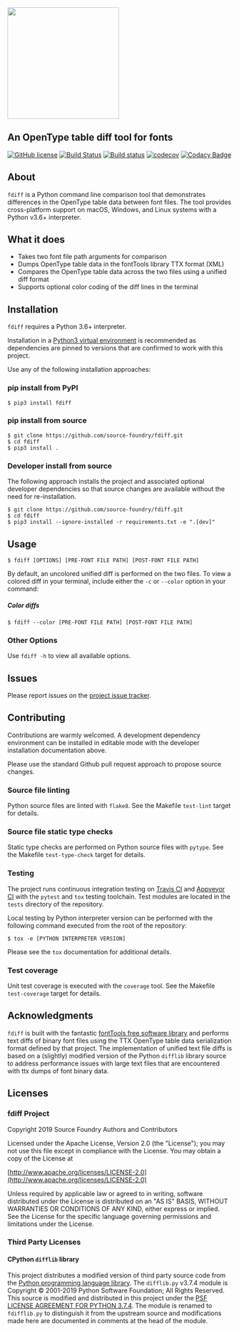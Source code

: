 <img src="https://raw.githubusercontent.com/source-foundry/fdiff/img/img/fdiff_logo-crunch.png" width="250" />
<br/>

## An OpenType table diff tool for fonts

[![GitHub license](https://img.shields.io/github/license/source-foundry/fdiff?color=blue)](https://github.com/source-foundry/fdiff/blob/master/LICENSE)
[![Build Status](https://travis-ci.org/source-foundry/fdiff.svg?branch=master)](https://travis-ci.org/source-foundry/fdiff)
[![Build status](https://ci.appveyor.com/api/projects/status/eafvbkc4iyv78dip/branch/master?svg=true)](https://ci.appveyor.com/project/chrissimpkins/fdiff/branch/master)
[![codecov](https://codecov.io/gh/source-foundry/fdiff/branch/master/graph/badge.svg)](https://codecov.io/gh/source-foundry/fdiff)
[![Codacy Badge](https://api.codacy.com/project/badge/Grade/b58954eda44b4fd88ad8f4fa06e8010b)](https://www.codacy.com/app/SourceFoundry/fdiff)


## About

`fdiff` is a Python command line comparison tool that demonstrates differences in the OpenType table data between font files.  The tool provides cross-platform support on macOS, Windows, and Linux systems with a Python v3.6+ interpreter.

## What it does

- Takes two font file path arguments for comparison
- Dumps OpenType table data in the fontTools library TTX format (XML)
- Compares the OpenType table data across the two files using a unified diff format
- Supports optional color coding of the diff lines in the terminal

## Installation

`fdiff` requires a Python 3.6+ interpreter.

Installation in a [Python3 virtual environment](https://docs.python.org/3/library/venv.html) is recommended as dependencies are pinned to versions that are confirmed to work with this project.

Use any of the following installation approaches:

### pip install from PyPI

```
$ pip3 install fdiff
```

### pip install from source

```
$ git clone https://github.com/source-foundry/fdiff.git
$ cd fdiff
$ pip3 install .
```

### Developer install from source

The following approach installs the project and associated optional developer dependencies so that source changes are available without the need for re-installation.

```
$ git clone https://github.com/source-foundry/fdiff.git
$ cd fdiff
$ pip3 install --ignore-installed -r requirements.txt -e ".[dev]"
```

## Usage

```
$ fdiff [OPTIONS] [PRE-FONT FILE PATH] [POST-FONT FILE PATH]
```

By default, an uncolored unified diff is performed on the two files.  To view a colored diff in your terminal, include either the `-c` or `--color` option in your command:

##### Color diffs

```
$ fdiff --color [PRE-FONT FILE PATH] [POST-FONT FILE PATH]
```

### Other Options

Use `fdiff -h` to view all available options.

## Issues

Please report issues on the [project issue tracker](https://github.com/source-foundry/fdiff/issues).

## Contributing

Contributions are warmly welcomed.  A development dependency environment can be installed in editable mode with the developer installation documentation above. 

Please use the standard Github pull request approach to propose source changes.

### Source file linting

Python source files are linted with `flake8`.  See the Makefile `test-lint` target for details.

### Source file static type checks

Static type checks are performed on Python source files with `pytype`.  See the Makefile `test-type-check` target for details.

### Testing

The project runs continuous integration testing on [Travis CI](https://travis-ci.org/source-foundry/fdiff) and [Appveyor CI](https://ci.appveyor.com/project/chrissimpkins/fdiff) with the `pytest` and `tox` testing toolchain.  Test modules are located in the `tests` directory of the repository.

Local testing by Python interpreter version can be performed with the following command executed from the root of the repository:

```
$ tox -e [PYTHON INTERPRETER VERSION]
```

Please see the `tox` documentation for additional details.

### Test coverage

Unit test coverage is executed with the `coverage` tool.  See the Makefile `test-coverage` target for details.

## Acknowledgments

`fdiff` is built with the fantastic [fontTools free software library](https://github.com/fonttools/fonttools) and performs text diffs of binary font files using the TTX OpenType table data serialization format defined by that project.  The implementation of unified text file diffs is based on a (slightly) modified version of the Python `difflib` library source to address performance issues with large text files that are encountered with ttx dumps of font binary data.

## Licenses

### fdiff Project

Copyright 2019 Source Foundry Authors and Contributors

Licensed under the Apache License, Version 2.0 (the "License"); you may not use this file except in compliance with the License. You may obtain a copy of the License at

[http://www.apache.org/licenses/LICENSE-2.0](http://www.apache.org/licenses/LICENSE-2.0)

Unless required by applicable law or agreed to in writing, software distributed under the License is distributed on an "AS IS" BASIS, WITHOUT WARRANTIES OR CONDITIONS OF ANY KIND, either express or implied. See the License for the specific language governing permissions and limitations under the License.

### Third Party Licenses

#### CPython `difflib` library

This project distributes a modified version of third party source code from the [Python programming language library](https://github.com/python/cpython).  The `difflib.py` v3.7.4 module is Copyright © 2001-2019 Python Software Foundation; All Rights Reserved. This source is modified and distributed in this project under the [PSF LICENSE AGREEMENT FOR PYTHON 3.7.4](https://github.com/source-foundry/fdiff/blob/master/lib/fdiff/thirdparty/PYTHON_LICENSE).  The module is renamed to `fdifflib.py` to distinguish it from the upstream source and modifications made here are documented in comments at the head of the module.


